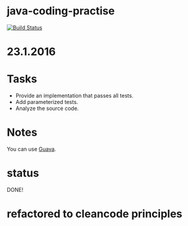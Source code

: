 # java-coding-practise
[![Build Status](https://travis-ci.org/mohamedi/java-coding-practise.svg?branch=master)](https://travis-ci.org/mohamedi/java-coding-practise)
# 23.1.2016

# Tasks
* Provide an implementation that passes all tests.
* Add parameterized tests.
* Analyze the source code.

# Notes
You can use [Guava](https://github.com/google/guava).

# status
DONE!

# refactored to cleancode principles